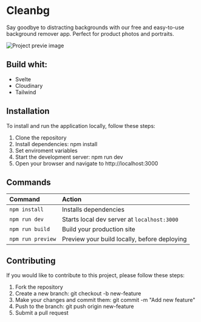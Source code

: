 # Cleanbg

Say goodbye to distracting backgrounds with our free and easy-to-use background remover app. Perfect for product photos and portraits.

![Project previe image](https://res.cloudinary.com/dhpxqwsym/image/upload/w_1280,h_720,c_fill/v1678870284/documentations/cleanbg_otoldm)

## Build whit:

- Svelte
- Cloudinary
- Tailwind

## Installation

To install and run the application locally, follow these steps:

1. Clone the repository
2. Install dependencies: npm install
3. Set enviroment variables
4. Start the development server: npm run dev
5. Open your browser and navigate to http://localhost:3000

## Commands

| Command           | Action                                       |
| :---------------- | :------------------------------------------- |
| `npm install`     | Installs dependencies                        |
| `npm run dev`     | Starts local dev server at `localhost:3000`  |
| `npm run build`   | Build your production site                   |
| `npm run preview` | Preview your build locally, before deploying |

## Contributing

If you would like to contribute to this project, please follow these steps:

1. Fork the repository
2. Create a new branch: git checkout -b new-feature
3. Make your changes and commit them: git commit -m "Add new feature"
4. Push to the branch: git push origin new-feature
5. Submit a pull request
